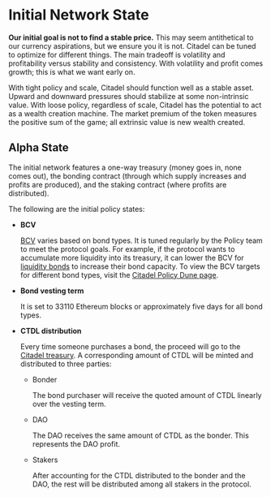 # Initial Network State

**Our initial goal is not to find a stable price.** This may seem antithetical to our currency aspirations, but we ensure you it is not. Citadel can be tuned to optimize for different things. The main tradeoff is volatility and profitability versus stability and consistency. With volatility and profit comes growth; this is what we want early on.

With tight policy and scale, Citadel should function well as a stable asset. Upward and downward pressures should stabilize at some non-intrinsic value. With loose policy, regardless of scale, Citadel has the potential to act as a wealth creation machine. The market premium of the token measures the positive sum of the game; all extrinsic value is new wealth created.

## Alpha State

The initial network features a one-way treasury \(money goes in, none comes out\), the bonding contract \(through which supply increases and profits are produced\), and the staking contract \(where profits are distributed\).

The following are the initial policy states:

* **BCV**

  [BCV](https://docs.olympusdao.finance/references/glossary#bcv) varies based on bond types. It is tuned regularly by the Policy team to meet the protocol goals. For example, if the protocol wants to accumulate more liquidity into its treasury, it can lower the BCV for [liquidity bonds](https://docs.olympusdao.finance/references/glossary#liquidity-bonds) to increase their bond capacity. To view the BCV targets for different bond types, visit the [Citadel Policy Dune page](https://dune.xyz/shadow/Citadel-Policy).

* **Bond vesting term**

  It is set to 33110 Ethereum blocks or approximately five days for all bond types.

* **CTDL distribution**

  Every time someone purchases a bond, the proceed will go to the [Citadel treasury](https://docs.olympusdao.finance/references/contracts#treasury). A corresponding amount of CTDL will be minted and distributed to three parties:

  * Bonder

    The bond purchaser will receive the quoted amount of CTDL linearly over the vesting term.

  * DAO

    The DAO receives the same amount of CTDL as the bonder. This represents the DAO profit.

  * Stakers

    After accounting for the CTDL distributed to the bonder and the DAO, the rest will be distributed among all stakers in the protocol.

